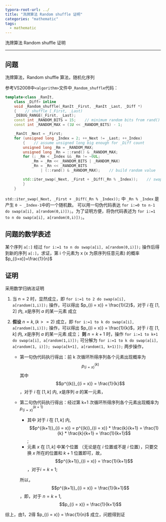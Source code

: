 ```yaml
---
typora-root-url: ../
title: "洗牌算法 Random shuffle 证明"
categories: "mathematic"
tags: 
  - mathematic
---
```


洗牌算法 Random shuffle 证明

---

## 问题

洗牌算法，Random shuffle 算法，随机化序列

参考VS2008中`<algorithm>`文件中`_Random_shuffle`代码：

```cpp
template<class _RanIt,
    class _Diff> inline
    void _Random_shuffle(_RanIt _First, _RanIt _Last, _Diff *)
    {    // shuffle [_First, _Last)
    _DEBUG_RANGE(_First, _Last);
    const int _RANDOM_BITS = 15;    // minimum random bits from rand()
    const int _RANDOM_MAX = (1U << _RANDOM_BITS) - 1;

    _RanIt _Next = _First;
    for (unsigned long _Index = 2; ++_Next != _Last; ++_Index)
        {    // assume unsigned long big enough for _Diff count
        unsigned long _Rm = _RANDOM_MAX;
        unsigned long _Rn = ::rand() & _RANDOM_MAX;
        for (; _Rm < _Index && _Rm != ~0UL;
            _Rm = _Rm << _RANDOM_BITS | _RANDOM_MAX)
            _Rn = _Rn << _RANDOM_BITS
                | (::rand() & _RANDOM_MAX);    // build random value

        std::iter_swap(_Next, _First + _Diff(_Rn % _Index));    // swap a pair
        }
    }
```

`std::iter_swap(_Next, _First + _Diff(_Rn % _Index));` 中 `_Rn % _Index` 是产生 `0 ~ _Index-1`中的一个随机数。
可以用一句伪代码表达 `for i:=0 to n-1 do swap(a[i], a[random(0,i)]);`。为了证明方便，将伪代码表述为 `for i:=1 to n do swap(a[i], a[random(0,i)]);`。

## 问题的数学表述

某个序列 `a[:]` 经过  `for i:=1 to n do swap(a[i], a[random(0,i)]);` 操作后得到新的序列 `a[:]`，求证，第 i 个元素为 x (x 为原序列任意元素) 的概率 $p_{(i=x)}=\frac{1}{n}$

## 证明

采用数学归纳法证明

1. 当 $n = 2$ 时，显然成立，即 `for i:=1 to 2 do swap(a[i], a[random(1,i)]);` 操作，可以得出 $p_{(i = x)} = \frac{1}{2}$，对于 $i$ 在 $[1, 2]$ 内, $x$是序列 $a$ 的某一元素 成立
2. **假设** $n = k, (k >= 2)$ 成立，即 `for i:=1 to k do swap(a[i], a[random(1,i)]);` 操作，可以得出 $p_{(i = x)} = \frac{1}{k}$，对于 $i$ 在 $[1, k]$ 内, $x$是序列 $a$ 的某一元素 成立；
   **则** $n = k + 1$ 时，操作 `for i:=1 to k+1 do swap(a[i], a[random(1,i)]);`
   可分解为 `for i:=1 to k do swap(a[i], a[random(1, i)]); swap(a[k+1], a[random(1, k+1)]);` 两步操作，

    * 第一句伪代码执行得出：前 k 次循环所得序列各个元素出现概率为 $$p^{(k)}_{(i = x)}$$ 其中 $$p^{(k)}_{(i = x)} = \frac{1}{k}$$，对于 $i$ 在 $[1, k]$ 内, $x$是序列 $a$ 的某一元素，
    * 第二句伪代码执行得出：经过第 k+1 次循环所得序列各个元素出现概率为 $p^{(k+1)}_{(i = x)}$

      * 其中 对于 $i$ 在 $[1, k]$ 内, $$p^{(k+1)}_{(i = x)} = p^{(k)}_{(i = x)} * \frac{k}{k+1} = \frac{1}{k} * \frac{k}{k+1} = \frac{1}{k+1}$$;
      * 元素 $x$ 在 $[1, k]$ 中某个位置 （无论是在 $i$ 位置或不是 $i$ 位置），只要交换 $x$ 所在的位置和 $k+1$ 位置即可，故，$$p^{(k+1)}_{(i = x)} = \frac{1}{k+1}$$，对于$i = k+1$;

      所以， $$p^{(k+1)}_{(i = x)} = \frac{1}{k+1}$$ ，即，对于 $n = k + 1$, $$p_{(i = x)} = \frac{1}{k+1}$$

综上，由1，2得 $p_{(i = x)} = \frac{1}{n}$ 成立，问题得到证

